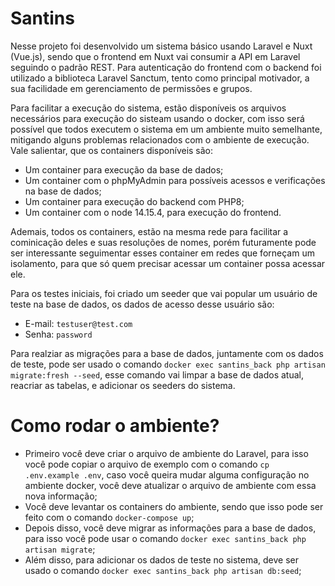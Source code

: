 # Santins
Nesse projeto foi desenvolvido um sistema básico usando Laravel e Nuxt (Vue.js), sendo que o frontend em Nuxt vai consumir a API em Laravel seguindo o padrão REST. Para autenticação do frontend com o backend foi utilizado a biblioteca Laravel Sanctum, tento como principal motivador, a sua facilidade em gerenciamento de permissões e grupos.

Para facilitar a execução do sistema, estão disponíveis os arquivos necessários para execução do sisteam usando o docker, com isso será possível que todos executem o sistema em um ambiente muito semelhante, mitigando alguns problemas relacionados com o ambiente de execução. Vale salientar, que os containers disponíveis são: 
- Um container para execução da base de dados;
- Um container com o phpMyAdmin para possíveis acessos e verificações na base de dados;
- Um container para execução do backend com PHP8;
- Um container com o node 14.15.4, para execução do frontend.

Ademais, todos os containers, estão na mesma rede para facilitar a cominicação deles e suas resoluções de nomes, porém futuramente pode ser interessante seguimentar esses container em redes que forneçam um isolamento, para que só quem precisar acessar um container possa acessar ele.

Para os testes iniciais, foi criado um seeder que vai popular um usuário de teste na base de dados, os dados de acesso desse usuário são:
- E-mail: `testuser@test.com`
- Senha: `password`

Para realziar as migrações para a base de dados, juntamente com os dados de teste, pode ser usado o comando `docker exec santins_back php artisan migrate:fresh --seed`, esse comando vai limpar a base de dados atual, reacriar as tabelas, e adicionar os seeders do sistema.

# Como rodar o ambiente?
- Primeiro você deve criar o arquivo de ambiente do Laravel, para isso você pode copiar o arquivo de exemplo com o comando `cp .env.example .env`, caso você queira mudar alguma configuração no ambiente docker, você deve atualizar o arquivo de ambiente com essa nova informação;
- Você deve levantar os containers do ambiente, sendo que isso pode ser feito com o comando `docker-compose up`;
- Depois disso, você deve migrar as informações para a base de dados, para isso você pode usar o comando `docker exec santins_back php artisan migrate`;
- Além disso, para adicionar os dados de teste no sistema, deve ser usado o comando `docker exec santins_back php artisan db:seed`;